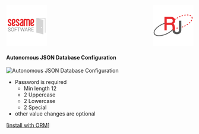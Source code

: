 
[![Logo](../../images/SesameLogo110x110.png)](http://www.sesamesoftware.com) <img align=right src="../../images/RJOrbit110x110.png">

#### Autonomous JSON Database Configuration

![Autonomous JSON Database Configuration](../images/AutonomousJSONDatabaseConfiguration.png)

* Password is required
  * Min length 12
  * 2 Uppercase
  * 2 Lowercase
  * 2 Special
* other value changes are optional

[[install with ORM](../installwithORM.md)]
